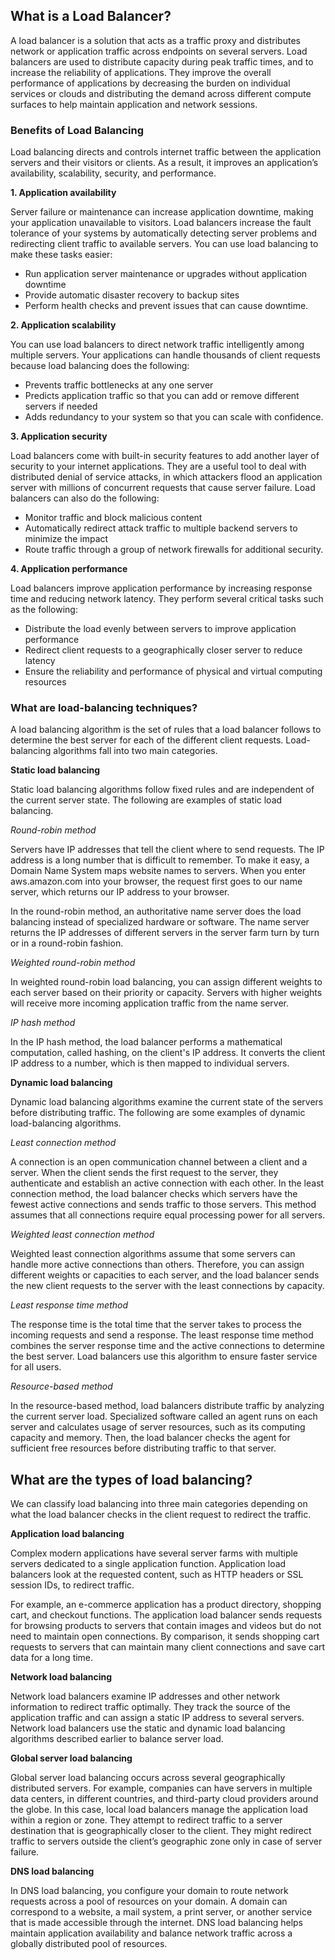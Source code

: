 ## What is a Load Balancer?
A load balancer is a solution that acts as a traffic proxy and distributes network or application traffic across endpoints on several servers. Load balancers are used to distribute capacity during peak traffic times, and to increase the reliability of applications. They improve the overall performance of applications by decreasing the burden on individual services or clouds and distributing the demand across different compute surfaces to help maintain application and network sessions. 

### Benefits of Load Balancing
Load balancing directs and controls internet traffic between the application servers and their visitors or clients. As a result, it improves an application’s availability, scalability, security, and performance.

__1. Application availability__

Server failure or maintenance can increase application downtime, making your application unavailable to visitors. Load balancers increase the fault tolerance of your systems by automatically detecting server problems and redirecting client traffic to available servers. You can use load balancing to make these tasks easier:

- Run application server maintenance or upgrades without application downtime
- Provide automatic disaster recovery to backup sites
- Perform health checks and prevent issues that can cause downtime.

__2. Application scalability__

You can use load balancers to direct network traffic intelligently among multiple servers. Your applications can handle thousands of client requests because load balancing does the following:

- Prevents traffic bottlenecks at any one server
- Predicts application traffic so that you can add or remove different servers if needed
- Adds redundancy to your system so that you can scale with confidence.

__3. Application security__

Load balancers come with built-in security features to add another layer of security to your internet applications. They are a useful tool to deal with distributed denial of service attacks, in which attackers flood an application server with millions of concurrent requests that cause server failure. Load balancers can also do the following:

- Monitor traffic and block malicious content
- Automatically redirect attack traffic to multiple backend servers to minimize the impact
- Route traffic through a group of network firewalls for additional security.

__4. Application performance__

Load balancers improve application performance by increasing response time and reducing network latency. They perform several critical tasks such as the following:

- Distribute the load evenly between servers to improve application performance
- Redirect client requests to a geographically closer server to reduce latency
- Ensure the reliability and performance of physical and virtual computing resources

### What are load-balancing techniques?
A load balancing algorithm is the set of rules that a load balancer follows to determine the best server for each of the different client requests. Load-balancing algorithms fall into two main categories.

__Static load balancing__

Static load balancing algorithms follow fixed rules and are independent of the current server state. The following are examples of static load balancing.

_Round-robin method_

Servers have IP addresses that tell the client where to send requests. The IP address is a long number that is difficult to remember. To make it easy, a Domain Name System maps website names to servers. When you enter aws.amazon.com into your browser, the request first goes to our name server, which returns our IP address to your browser.

In the round-robin method, an authoritative name server does the load balancing instead of specialized hardware or software. The name server returns the IP addresses of different servers in the server farm turn by turn or in a round-robin fashion.

_Weighted round-robin method_

In weighted round-robin load balancing, you can assign different weights to each server based on their priority or capacity. Servers with higher weights will receive more incoming application traffic from the name server.

_IP hash method_

In the IP hash method, the load balancer performs a mathematical computation, called hashing, on the client's IP address. It converts the client IP address to a number, which is then mapped to individual servers.

__Dynamic load balancing__

Dynamic load balancing algorithms examine the current state of the servers before distributing traffic. The following are some examples of dynamic load-balancing algorithms.

_Least connection method_

A connection is an open communication channel between a client and a server. When the client sends the first request to the server, they authenticate and establish an active connection with each other. In the least connection method, the load balancer checks which servers have the fewest active connections and sends traffic to those servers. This method assumes that all connections require equal processing power for all servers.

_Weighted least connection method_

Weighted least connection algorithms assume that some servers can handle more active connections than others. Therefore, you can assign different weights or capacities to each server, and the load balancer sends the new client requests to the server with the least connections by capacity.

_Least response time method_

The response time is the total time that the server takes to process the incoming requests and send a response. The least response time method combines the server response time and the active connections to determine the best server. Load balancers use this algorithm to ensure faster service for all users.

_Resource-based method_

In the resource-based method, load balancers distribute traffic by analyzing the current server load. Specialized software called an agent runs on each server and calculates usage of server resources, such as its computing capacity and memory. Then, the load balancer checks the agent for sufficient free resources before distributing traffic to that server.

## What are the types of load balancing?

We can classify load balancing into three main categories depending on what the load balancer checks in the client request to redirect the traffic.

__Application load balancing__

Complex modern applications have several server farms with multiple servers dedicated to a single application function. Application load balancers look at the requested content, such as HTTP headers or SSL session IDs, to redirect traffic. 

For example, an e-commerce application has a product directory, shopping cart, and checkout functions. The application load balancer sends requests for browsing products to servers that contain images and videos but do not need to maintain open connections. By comparison, it sends shopping cart requests to servers that can maintain many client connections and save cart data for a long time.

__Network load balancing__

Network load balancers examine IP addresses and other network information to redirect traffic optimally. They track the source of the application traffic and can assign a static IP address to several servers. Network load balancers use the static and dynamic load balancing algorithms described earlier to balance server load.

__Global server load balancing__

Global server load balancing occurs across several geographically distributed servers. For example, companies can have servers in multiple data centers, in different countries, and third-party cloud providers around the globe. In this case, local load balancers manage the application load within a region or zone. They attempt to redirect traffic to a server destination that is geographically closer to the client. They might redirect traffic to servers outside the client’s geographic zone only in case of server failure.

__DNS load balancing__

In DNS load balancing, you configure your domain to route network requests across a pool of resources on your domain. A domain can correspond to a website, a mail system, a print server, or another service that is made accessible through the internet. DNS load balancing helps maintain application availability and balance network traffic across a globally distributed pool of resources. 
